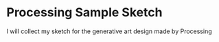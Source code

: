 # Processing Sample Sketch
I will collect my sketch for the generative art design made by Processing
